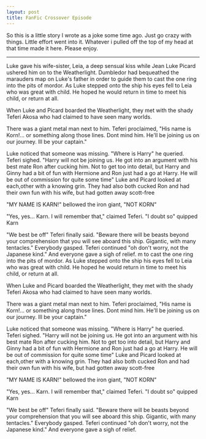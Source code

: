 ```yaml
---
layout: post
title: FanFic Crossover Episode
---
```


So this is a little story I wrote as a joke some time ago. Just go crazy with things. Little effort went into it. Whatever i pulled off the top of my head at that time made it here. Please enjoy.
___
Luke gave his wife-sister, Leia, a deep sensual kiss while Jean Luke Picard ushered him on to the Weatherlight. Dumbledor had bequeathed the marauders map on Luke's father in order to guide them to cast the one ring into the pits of mordor. As Luke stepped onto the ship his eyes fell to Leia who was great with child. He hoped he would return in time to meet his child, or return at all.

When Luke and Picard boarded the Weatherlight, they met with the shady Teferi Akosa who had claimed to have seen many worlds.

There was a giant metal man next to him. Teferi proclaimed, "His name is Korn!... or something along those lines. Dont mind him. He'll be joining us on our journey. Ill be your captain."

Luke noticed that someone was missing. "Where is Harry" he queried.
Teferi sighed. "Harry will not be joining us. He got into an argument with his best mate Ron after cucking him. Not to get too into detail, but Harry and Ginny had a bit of fun with Hermione and Ron just had a go at Harry. He will be out of commission for quite some time"
Luke and Picard looked at each,other with a knowing grin. They had also both cucked Ron and had their own fun with his wife, but had gotten away scott-free

"MY NAME IS KARN!" bellowed the iron giant, "NOT KORN"

"Yes, yes... Karn. I will remember that," claimed Teferi.
"I doubt so" quipped Karn

"We best be off" Teferi finally said. "Beware there will be beasts beyond your comprehension that you will see aboard this ship. Gigantic, with many tentacles."
Everybody gasped.
Teferi continued "oh don't worry, not the Japanese kind." And everyone gave a sigh of relief.
m to cast the one ring into the pits of mordor. As Luke stepped onto the ship his eyes fell to Leia who was great with child. He hoped he would return in time to meet his child, or return at all.

When Luke and Picard boarded the Weatherlight, they met with the shady Teferi Akosa who had claimed to have seen many worlds.

There was a giant metal man next to him. Teferi proclaimed, "His name is Korn!... or something along those lines. Dont mind him. He'll be joining us on our journey. Ill be your captain."

Luke noticed that someone was missing. "Where is Harry" he queried.
Teferi sighed. "Harry will not be joining us. He got into an argument with his best mate Ron after cucking him. Not to get too into detail, but Harry and Ginny had a bit of fun with Hermione and Ron just had a go at Harry. He will be out of commission for quite some time"
Luke and Picard looked at each,other with a knowing grin. They had also both cucked Ron and had their own fun with his wife, but had gotten away scott-free

"MY NAME IS KARN!" bellowed the iron giant, "NOT KORN"

"Yes, yes... Karn. I will remember that," claimed Teferi.
"I doubt so" quipped Karn

"We best be off" Teferi finally said. "Beware there will be beasts beyond your comprehension that you will see aboard this ship. Gigantic, with many tentacles."
Everybody gasped.
Teferi continued "oh don't worry, not the Japanese kind." And everyone gave a sigh of relief.
